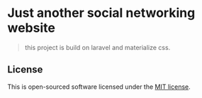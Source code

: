 # Just another social networking website

> this project is build on laravel and materialize css.

## License

This is open-sourced software licensed under the [MIT license](http://opensource.org/licenses/MIT).
